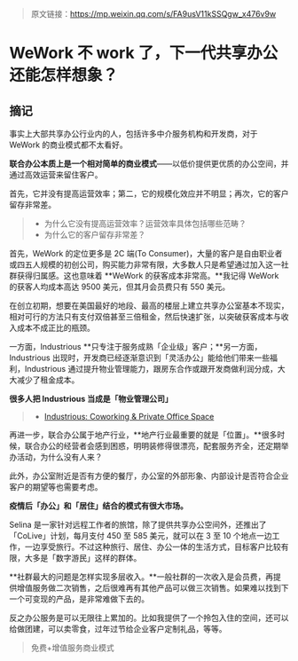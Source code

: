 > 原文链接：https://mp.weixin.qq.com/s/FA9usV11kSSQgw_x476v9w

# WeWork 不 work 了，下一代共享办公还能怎样想象？

## 摘记

事实上大部共享办公行业内的人，包括许多中介服务机构和开发商，对于 WeWork 的商业模式都不太看好。

**联合办公本质上是一个相对简单的商业模式**——以低价提供更优质的办公空间，并通过高效运营来留住客户。

首先，它并没有提高运营效率；第二，它的规模化效应并不明显；再次，它的客户留存非常差。

> - 为什么它没有提高运营效率？运营效率具体包括哪些范畴？
> - 为什么它的客户留存非常差？

首先，WeWork 的定位更多是 2C 端(To Consumer)，大量的客户是自由职业者或四五人规模的初创公司，购买能力非常有限，大多数人只是希望通过加入这一社群获得归属感。这也意味着 **WeWork 的获客成本非常高。**我记得 WeWork 的获客人均成本高达 9500 美元，但其月会员费只有 550 美元。

在创立初期，想要在美国最好的地段、最高的楼层上建立共享办公室基本不现实，相对可行的方法只有支付双倍甚至三倍租金，然后快速扩张，以突破获客成本与收入成本不成正比的瓶颈。

一方面，Industrious **只专注于服务成熟「企业级」客户；**另一方面，Industrious 出现时，开发商已经逐渐意识到「灵活办公」能给他们带来一些福利，Industrious 通过提升物业管理能力，跟房东合作或跟开发商做利润分成，大大减少了租金成本。

**很多人把 Industrious 当成是「物业管理公司」**

> - [Industrious: Coworking & Private Office Space](https://www.industriousoffice.com/)

再进一步，联合办公属于地产行业，**地产行业最重要的就是「位置」。**很多时候，联合办公的经营者会感到困惑，明明装修得很漂亮，配套服务齐全，还定期举办活动，为什么没有人来？

此外，办公室附近是否有方便的餐厅，办公室的外部形象、内部设计是否符合企业客户的期望等也需要考虑。

**疫情后「办公」和「居住」结合的模式有很大市场。**

Selina 是一家针对远程工作者的旅馆，除了提供共享办公空间外，还推出了「CoLive」计划，每月支付 450 至 585 美元，就可以在 3 至 10 个地点一边工作，一边享受旅行。不过这种旅行、居住、办公一体的生活方式，目标客户比较有限，大多是「数字游民」这样的群体。

**社群最大的问题是怎样实现多层收入。**一般社群的一次收入是会员费，再提供增值服务做二次销售，之后很难再有其他产品可以做三次销售。如果难以找到下一个可变现的产品，是非常难做下去的。

反之办公服务是可以无限往上累加的。比如我提供了一个拎包入住的空间，还可以给做团建，可以卖零食，过年过节给企业客户定制礼品，等等。

> 免费+增值服务商业模式